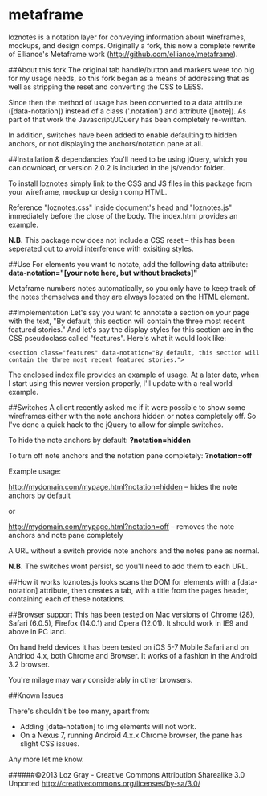 metaframe
==========

loznotes is a notation layer for conveying information about wireframes, mockups, and design comps. Originally a fork, this now a complete rewrite of Elliance's Metaframe work (http://github.com/elliance/metaframe).

##About this fork
The original tab handle/button and markers were too big for my usage needs, so this fork began as a means of addressing that as well as stripping the reset and converting the CSS to LESS.

Since then the method of usage has been converted to a data attribute ([data-notation]) instead of a class ('.notation') and attribute ([note]). As part of that work the Javascript/JQuery has been completely re-written.

In addition, switches have been added to enable defaulting to hidden anchors, or not displaying the anchors/notation pane at all.

##Installation & dependancies
You'll need to be using jQuery, which you can download, or version 2.0.2 is included in the js/vendor folder.

To install loznotes simply link to the CSS and JS files in this package from your wireframe, mockup or design comp HTML.

Reference "loznotes.css" inside document's head and "loznotes.js" immediately before the close of the body. The index.html provides an example.

**N.B.** This package now does not include a CSS reset – this has been seperated out to avoid interference with exisiting styles.

##Use
For elements you want to notate, add the following data attribute: **data-notation="[your note here, but without brackets]"**

Metaframe numbers notes automatically, so you only have to keep track of the notes themselves and they are always located on the HTML element.

##Implementation
Let's say you want to annotate a section on your page with the text, "By default, this section will contain the three most recent featured stories." And let's say the display styles for this section are in the CSS pseudoclass called "features". 
Here's what it would look like: 

    <section class="features" data-notation="By default, this section will contain the three most recent featured stories.">

The enclosed index file provides an example of usage. At a later date, when I start using this newer version properly, I'll update with a real world example.

##Switches
A client recently asked me if it were possible to show some wireframes either with the note anchors hidden or notes completely off. So I've done a quick hack to the jQuery to allow for simple switches.

To hide the note anchors by default:
**?notation=hidden**

To turn off note anchors and the notation pane completely:
**?notation=off**

Example usage:

http://mydomain.com/mypage.html?notation=hidden – hides the note anchors by default

or

http://mydomain.com/mypage.html?notation=off – removes the note anchors and note pane completely

A URL without a switch provide note anchors and the notes pane as normal.

**N.B.** The switches wont persist, so you'll need to add them to each URL.

##How it works
loznotes.js looks scans the DOM for elements with a [data-notation] attribute, then creates a tab, with a title from the pages header, containing each of these notations.

##Browser support
This has been tested on Mac versions of Chrome (28), Safari (6.0.5), Firefox (14.0.1) and Opera (12.01). It should work in IE9 and above in PC land.

On hand held devices it has been tested on iOS 5-7 Mobile Safari and on Andriod 4.x, both Chrome and Browser. It works of a fashion in the Android 3.2 browser.

You're milage may vary considerably in other browsers.

##Known Issues

There's shouldn't be too many, apart from:

* Adding [data-notation] to img elements will not work.
* On a Nexus 7, running Android 4.x.x Chrome browser, the pane has slight CSS issues.

Any more let me know.

######©2013 Loz Gray - Creative Commons Attribution Sharealike 3.0 Unported http://creativecommons.org/licenses/by-sa/3.0/

